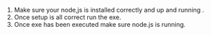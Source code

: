 1. Make sure your node,js is installed correctly and up and running .
2. Once setup is all correct run the exe.
3. Once exe has been executed make sure node.js is running.